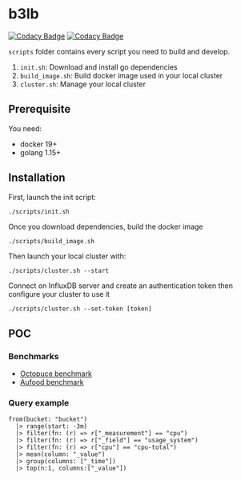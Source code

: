 # b3lb
[![Codacy Badge](https://app.codacy.com/project/badge/Grade/c4c4627abd1f474fb2200f9831dfe502)](https://www.codacy.com/gh/SLedunois/b3lb/dashboard?utm_source=github.com&amp;utm_medium=referral&amp;utm_content=SLedunois/b3lb&amp;utm_campaign=Badge_Grade)
[![Codacy Badge](https://app.codacy.com/project/badge/Coverage/c4c4627abd1f474fb2200f9831dfe502)](https://www.codacy.com/gh/SLedunois/b3lb/dashboard?utm_source=github.com&utm_medium=referral&utm_content=SLedunois/b3lb&utm_campaign=Badge_Coverage)

`scripts` folder contains every script you need to build and develop.
1. `init.sh`: Download and install go dependencies
2. `build_image.sh`: Build docker image used in your local cluster
3. `cluster.sh`: Manage your local cluster

## Prerequisite

You need:
* docker 19+
* golang 1.15+

## Installation

First, launch the init script:
 ```sh
./scripts/init.sh
 ```

Once you download dependencies, build the docker image
```shell
./scripts/build_image.sh
```

Then launch your local cluster with:
```shell
./scripts/cluster.sh --start
```

Connect on InfluxDB server and create an authentication token then configure your cluster to use it
```shell
./scripts/cluster.sh --set-token [token]
```

## POC

### Benchmarks

* [Octopuce benchmark](https://www.octopuce.fr/retour-dexperience-sur-bigbluebutton-a-fort-charge/)
* [Aufood benchmark](https://www.aukfood.fr/faire-un-stress-test-sur-bigbluebutton/)

### Query example
```
from(bucket: "bucket")
  |> range(start: -3m)
  |> filter(fn: (r) => r["_measurement"] == "cpu")
  |> filter(fn: (r) => r["_field"] == "usage_system")
  |> filter(fn: (r) => r["cpu"] == "cpu-total")
  |> mean(column: "_value")
  |> group(columns: ["_time"])
  |> top(n:1, columns:["_value"])
```

